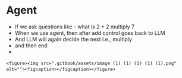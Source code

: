 # Agent

* If we ask questions like - what is 2 + 2 multiply 7
* When we use agent, then after add control goes back to LLM
* And LLM will again decide the next i.e., multiply
* and then end
*

    <figure><img src=".gitbook/assets/image (1) (1) (1) (1) (1).png" alt=""><figcaption></figcaption></figure>
